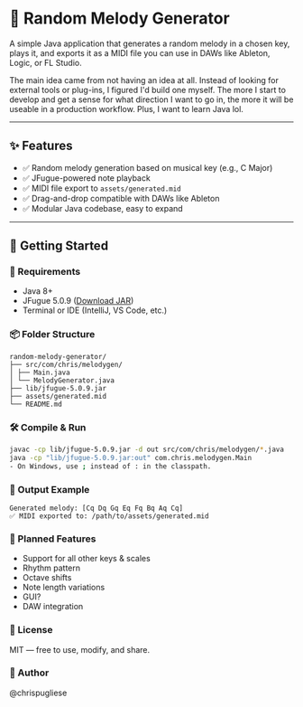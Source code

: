 # 🎵 Random Melody Generator

A simple Java application that generates a random melody in a chosen key, plays it, and exports it as a MIDI file you can use in DAWs like Ableton, Logic, or FL Studio.

The main idea came from not having an idea at all. Instead of looking for external tools or plug-ins, I figured I'd build one myself. The more I start to develop and get a sense for what direction I want to go in, the more it will be useable in a production workflow. Plus, I want to learn Java lol.

---

## ✨ Features

- ✅ Random melody generation based on musical key (e.g., C Major)
- ✅ JFugue-powered note playback
- ✅ MIDI file export to `assets/generated.mid`
- ✅ Drag-and-drop compatible with DAWs like Ableton
- ✅ Modular Java codebase, easy to expand

---

## 🚀 Getting Started

### 🧰 Requirements
- Java 8+
- JFugue 5.0.9 ([Download JAR](https://github.com/davidkoelle/jfugue/releases))
- Terminal or IDE (IntelliJ, VS Code, etc.)

### 📦 Folder Structure

```plaintext
random-melody-generator/
├── src/com/chris/melodygen/
│ ├── Main.java
│ └── MelodyGenerator.java
├── lib/jfugue-5.0.9.jar
├── assets/generated.mid
└── README.md
```
### 🛠️ Compile & Run

```bash
javac -cp lib/jfugue-5.0.9.jar -d out src/com/chris/melodygen/*.java
java -cp "lib/jfugue-5.0.9.jar:out" com.chris.melodygen.Main
- On Windows, use ; instead of : in the classpath.
```

### 📝 Output Example

```vbnet
Generated melody: [Cq Dq Gq Eq Fq Bq Aq Cq]
✅ MIDI exported to: /path/to/assets/generated.mid
```

### 🔮 Planned Features

- Support for all other keys & scales
- Rhythm pattern
- Octave shifts
- Note length variations
- GUI?
- DAW integration

### 📜 License
MIT — free to use, modify, and share.

### 👋 Author
@chrispugliese


